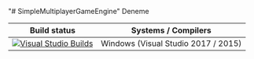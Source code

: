 "# SimpleMultiplayerGameEngine" 
Deneme

| Build status          | Systems / Compilers         |
| ------------- | ------------------------------------------ |
| [![Visual Studio Builds](https://ci.appveyor.com/api/projects/status/hrl3eq55e64muell?svg=true)](https://ci.appveyor.com/project/yazilimperver/simplemultiplayergameengine)       | Windows (Visual Studio 2017 / 2015)  |
